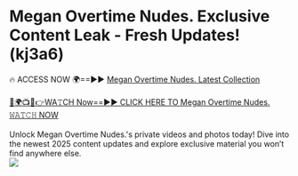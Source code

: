 # Megan Overtime Nudes. Exclusive Content Leak - Fresh Updates! (kj3a6)

🔥 ACCESS NOW 🌍==►► <a href="https://tinyurl.com/yc657z5k" rel="nofollow">Megan Overtime Nudes. Latest Collection</a>
<br><br>
[🔴🌍📺📱👉WA𝚃CH Now==►► CLICK HERE TO Megan Overtime Nudes. 𝚆𝙰𝚃𝙲𝙷 NOW](https://tinyurl.com/yc657z5k)
<br><br>
Unlock Megan Overtime Nudes.'s private videos and photos today! Dive into the newest 2025 content updates and explore exclusive material you won’t find anywhere else.
<br>
<a href="https://tinyurl.com/yc657z5k" rel="nofollow" data-target="animated-image.originalLink"><img src="https://camo.githubusercontent.com/8a4f000d20f83aca3bf7ec5f350d767afa0574a8a352519fd8cfa583a6f93a33/68747470733a2f2f692e696d6775722e636f6d2f644a486b345a712e676966" data-canonical-src="https://i.imgur.com/dJHk4Zq.gif" style="max-width: 100%; display: inline-block;" data-target="animated-image.originalImage"></a>
<br>
